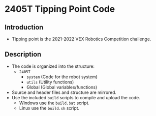 # 2405T Tipping Point Code

## Introduction
- Tipping point is the 2021-2022 VEX Robotics Competition challenge.

## Description
- The code is organized into the structure:
    -  ``2405T``
        - ``system`` (Code for the robot system)
        - ``utils`` (Utility functions)
        - Global (Global variables/functions)
- Source and header files and structure are mirrored.
- Use the included ``build`` scripts to compile and upload the code.
    - Windows use the ``build.bat`` script.
    - Linux use the ``build.sh`` script.